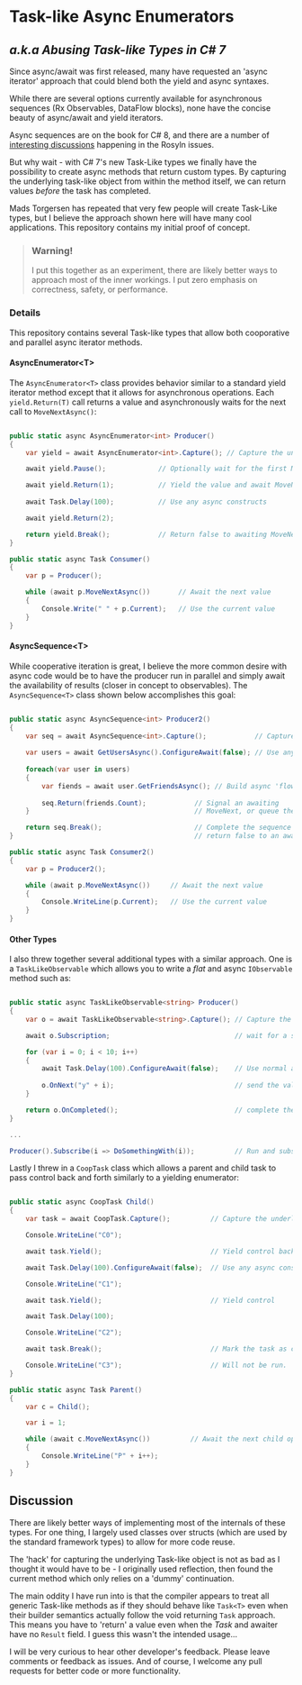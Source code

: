 # Task-like Async Enumerators
## _a.k.a Abusing Task-like Types in C# 7_

Since async/await was first released, many have requested an 'async iterator' approach that could blend both the yield and async syntaxes.

While there are several options currently available for asynchronous sequences (Rx Observables, DataFlow blocks), none have the concise beauty of async/await and yield iterators. 

Async sequences are on the book for C# 8, and there are a number of [interesting discussions](https://github.com/dotnet/roslyn/issues/261) happening in the Rosyln issues.

But why wait - with C# 7's new Task-Like types we finally have the possibility to create async methods that return custom types. By capturing the underlying task-like object from within the method itself, we can return values _before_ the task has completed.

Mads Torgersen has repeated that very few people will create Task-Like types, but I believe the approach shown here will have many cool applications. This repository contains my initial proof of concept.

> ### Warning! 
> I put this together as an experiment, there are likely better ways to approach most of the inner workings. I put zero emphasis on correctness, safety, or performance.

### Details

This repository contains several Task-like types that allow both cooporative and parallel async iterator methods. 

#### AsyncEnumerator&lt;T&gt;

The `AsyncEnumerator<T>` class provides behavior similar to a standard yield iterator method except that it allows for asynchronous operations. Each `yield.Return(T)` call returns a value and asynchronously waits for the next call to `MoveNextAsync()`:

``````````` c#

public static async AsyncEnumerator<int> Producer()
{
    var yield = await AsyncEnumerator<int>.Capture(); // Capture the underlying 'Task'

    await yield.Pause();             // Optionally wait for the first MoveNext call

    await yield.Return(1);           // Yield the value and await MoveNext
                   
    await Task.Delay(100);           // Use any async constructs

    await yield.Return(2);

    return yield.Break();            // Return false to awaiting MoveNext
}

public static async Task Consumer()
{
    var p = Producer();                       

    while (await p.MoveNextAsync())       // Await the next value
    {
        Console.Write(" " + p.Current);   // Use the current value
    }
}

````````````
#### AsyncSequence&lt;T&gt;

While cooperative iteration is great, I believe the more common desire with async code would be to have the producer run in parallel and simply await the availability of results (closer in concept to observables). The `AsyncSequence<T>` class shown below accomplishes this goal:

``````````` c#

public static async AsyncSequence<int> Producer2()
{
    var seq = await AsyncSequence<int>.Capture();            // Capture the underlying 'Task'
                       
    var users = await GetUsersAsync().ConfigureAwait(false); // Use any async constructs
    
    foreach(var user in users)
    {
        var fiends = await user.GetFriendsAsync(); // Build async 'flows' naturally 
        
        seq.Return(friends.Count);            // Signal an awaiting 
    }                                         // MoveNext, or queue the result.

    return seq.Break();                       // Complete the sequence and 
}                                             // return false to an awaiting MoveNext

public static async Task Consumer2()
{
    var p = Producer2();

    while (await p.MoveNextAsync())     // Await the next value
    {
        Console.WriteLine(p.Current);   // Use the current value
    }
}

```````````````

#### Other Types

I also threw together several additional types with a similar approach. One is a `TaskLikeObservable` which allows you to write a _flat_ and async `IObservable` method such as:

`````````````` c#

public static async TaskLikeObservable<string> Producer()
{
    var o = await TaskLikeObservable<string>.Capture(); // Capture the underlying Task-like Obserable

    await o.Subscription;                               // wait for a subscriber

    for (var i = 0; i < 10; i++)
    {
        await Task.Delay(100).ConfigureAwait(false);    // Use normal async constructs
        
        o.OnNext("y" + i);                              // send the value
    }

    return o.OnCompleted();                             // complete the observable and return.
}

...

Producer().Subscribe(i => DoSomethingWith(i));          // Run and subscribe to the method

```````````````

Lastly I threw in a `CoopTask` class which allows a parent and child task to pass control back and forth similarly to a yielding enumerator:

``````````` c#

public static async CoopTask Child()
{
    var task = await CoopTask.Capture();          // Capture the underlying 'Task'

    Console.WriteLine("C0");

    await task.Yield();                           // Yield control back to parent

    await Task.Delay(100).ConfigureAwait(false);  // Use any async constructs

    Console.WriteLine("C1");

    await task.Yield();                           // Yield control

    await Task.Delay(100);

    Console.WriteLine("C2");

    await task.Break();                           // Mark the task as completed

    Console.WriteLine("C3");                      // Will not be run.
}

public static async Task Parent()
{
    var c = Child();

    var i = 1;

    while (await c.MoveNextAsync())          // Await the next child operation
    {
        Console.WriteLine("P" + i++);        
    }
}

````````````

## Discussion

There are likely better ways of implementing most of the internals of these types. For one thing, I largely used classes over structs (which are used by the standard framework types) to allow for more code reuse.

The 'hack' for capturing the underlying Task-like object is not as bad as I thought it would have to be - I originally used reflection,  then found the current method which only relies on a 'dummy' continuation.

The main oddity I have run into is that the compiler appears to treat all generic Task-like methods as if they should behave like `Task<T>` even when their builder semantics actually follow the void returning `Task` approach. This means you have to 'return' a value even when the _Task_ and awaiter have no `Result` field. I guess this wasn't the intended usage...

I will be very curious to hear other developer's feedback. Please leave comments or feedback as issues. And of course, I welcome any pull requests for better code or more functionality.







